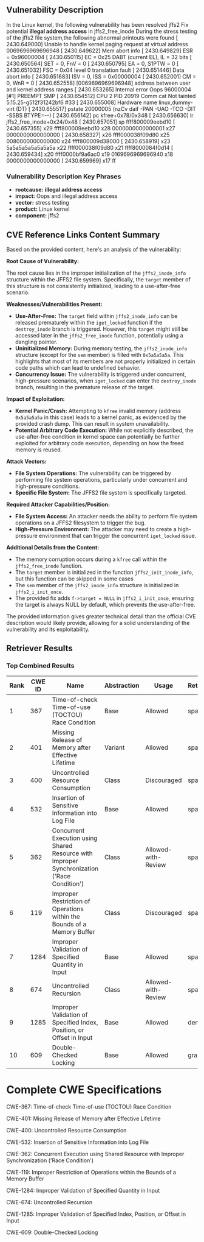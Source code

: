## Vulnerability Description
In the Linux kernel, the following vulnerability has been resolved jffs2 Fix potential **illegal address access** in jffs2_free_inode During the stress testing of the jffs2 file system,the following abnormal printouts were found [ 2430.649000] Unable to handle kernel paging request at virtual address 0069696969696948 [ 2430.649622] Mem abort info [ 2430.649829] ESR = 0x96000004 [ 2430.650115] EC = 0x25 DABT (current EL), IL = 32 bits [ 2430.650564] SET = 0, FnV = 0 [ 2430.650795] EA = 0, S1PTW = 0 [ 2430.651032] FSC = 0x04 level 0 translation fault [ 2430.651446] Data abort info [ 2430.651683] ISV = 0, ISS = 0x00000004 [ 2430.652001] CM = 0, WnR = 0 [ 2430.652558] [0069696969696948] address between user and kernel address ranges [ 2430.653265] Internal error Oops 96000004 [#1] PREEMPT SMP [ 2430.654512] CPU 2 PID 20919 Comm cat Not tainted 5.15.25-g512f31242bf6 #33 [ 2430.655008] Hardware name linux,dummy-virt (DT) [ 2430.655517] pstate 20000005 (nzCv daif -PAN -UAO -TCO -DIT -SSBS BTYPE=--) [ 2430.656142] pc kfree+0x78/0x348 [ 2430.656630] lr jffs2_free_inode+0x24/0x48 [ 2430.657051] sp ffff800009eebd10 [ 2430.657355] x29 ffff800009eebd10 x28 0000000000000001 x27 0000000000000000 [ 2430.658327] x26 ffff000038f09d80 x25 0080000000000000 x24 ffff800009d38000 [ 2430.658919] x23 5a5a5a5a5a5a5a5a x22 ffff000038f09d80 x21 ffff8000084f0d14 [ 2430.659434] x20 ffff0000bf9a6ac0 x19 0169696969696940 x18 0000000000000000 [ 2430.659969] x17 ff

### Vulnerability Description Key Phrases
- **rootcause:** **illegal address access**
- **impact:** Oops and illegal address access
- **vector:** stress testing
- **product:** Linux kernel
- **component:** jffs2

## CVE Reference Links Content Summary
Based on the provided content, here's an analysis of the vulnerability:

**Root Cause of Vulnerability:**

The root cause lies in the improper initialization of the `jffs2_inode_info` structure within the JFFS2 file system. Specifically, the `target` member of this structure is not consistently initialized, leading to a use-after-free scenario.

**Weaknesses/Vulnerabilities Present:**

*   **Use-After-Free:** The `target` field within `jffs2_inode_info` can be released prematurely within the `iget_locked` function if the `destroy_inode` branch is triggered. However, this `target` might still be accessed later in the `jffs2_free_inode` function, potentially using a dangling pointer.
*   **Uninitialized Memory:** During memory testing, the `jffs2_inode_info` structure (except for the `sem` member) is filled with `0x5a5a5a5a`. This highlights that most of its members are not properly initialized in certain code paths which can lead to undefined behavior.
*   **Concurrency Issue:** The vulnerability is triggered under concurrent, high-pressure scenarios, when `iget_locked` can enter the `destroy_inode` branch, resulting in the premature release of the target.

**Impact of Exploitation:**

*   **Kernel Panic/Crash:** Attempting to `kfree` invalid memory (address `0x5a5a5a5a` in this case)  leads to a kernel panic, as evidenced by the provided crash dump. This can result in system unavailability.
*   **Potential Arbitrary Code Execution:** While not explicitly described, the use-after-free condition in kernel space can potentially be further exploited for arbitrary code execution, depending on how the freed memory is reused.

**Attack Vectors:**

*   **File System Operations:** The vulnerability can be triggered by performing file system operations, particularly under concurrent and high-pressure conditions.
*   **Specific File System:** The JFFS2 file system is specifically targeted.

**Required Attacker Capabilities/Position:**

*   **File System Access:** An attacker needs the ability to perform file system operations on a JFFS2 filesystem to trigger the bug.
*   **High-Pressure Environment:** The attacker may need to create a high-pressure environment that can trigger the concurrent `iget_locked` issue.

**Additional Details from the Content:**

*   The memory corruption occurs during a `kfree` call within the `jffs2_free_inode` function.
*   The `target` member is initialized in the function `jffs2_init_inode_info`, but this function can be skipped in some cases
*   The `sem` member of the `jffs2_inode_info` structure is initialized in `jffs2_i_init_once`.
*   The provided fix adds `f->target = NULL` in `jffs2_i_init_once`, ensuring the target is always NULL by default, which prevents the use-after-free.

The provided information gives greater technical detail than the official CVE description would likely provide, allowing for a solid understanding of the vulnerability and its exploitability.

## Retriever Results

### Top Combined Results

| Rank | CWE ID | Name | Abstraction | Usage  | Retrievers | Individual Scores |
|------|--------|------|-------------|-------|------------|-------------------|
| 1 | 367 | Time-of-check Time-of-use (TOCTOU) Race Condition | Base | Allowed | sparse | 0.333 |
| 2 | 401 | Missing Release of Memory after Effective Lifetime | Variant | Allowed | sparse | 0.324 |
| 3 | 400 | Uncontrolled Resource Consumption | Class | Discouraged | sparse | 0.319 |
| 4 | 532 | Insertion of Sensitive Information into Log File | Base | Allowed | sparse | 0.319 |
| 5 | 362 | Concurrent Execution using Shared Resource with Improper Synchronization ('Race Condition') | Class | Allowed-with-Review | sparse | 0.317 |
| 6 | 119 | Improper Restriction of Operations within the Bounds of a Memory Buffer | Class | Discouraged | sparse | 0.315 |
| 7 | 1284 | Improper Validation of Specified Quantity in Input | Base | Allowed | sparse | 0.314 |
| 8 | 674 | Uncontrolled Recursion | Class | Allowed-with-Review | sparse | 0.314 |
| 9 | 1285 | Improper Validation of Specified Index, Position, or Offset in Input | Base | Allowed | dense | 0.611 |
| 10 | 609 | Double-Checked Locking | Base | Allowed | graph | 0.003 |



# Complete CWE Specifications

CWE-367: Time-of-check Time-of-use (TOCTOU) Race Condition

CWE-401: Missing Release of Memory after Effective Lifetime

CWE-400: Uncontrolled Resource Consumption

CWE-532: Insertion of Sensitive Information into Log File

CWE-362: Concurrent Execution using Shared Resource with Improper Synchronization ('Race Condition')

CWE-119: Improper Restriction of Operations within the Bounds of a Memory Buffer

CWE-1284: Improper Validation of Specified Quantity in Input

CWE-674: Uncontrolled Recursion

CWE-1285: Improper Validation of Specified Index, Position, or Offset in Input

CWE-609: Double-Checked Locking